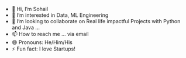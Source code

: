 - 👋 Hi, I’m Sohail
- 👀 I’m interested in Data, ML Engineering
- 💞️ I’m looking to collaborate on Real life impactful Projects with Python and Java  ...
- 📫 How to reach me ... via email
- 😄 Pronouns: He/Him/His
- ⚡ Fun fact: I love Startups! 

<!---
Sohail-44/Sohail-44 is a ✨ special ✨ repository because its `README.md` (this file) appears on your GitHub profile.
You can click the Preview link to take a look at your changes.
--->
